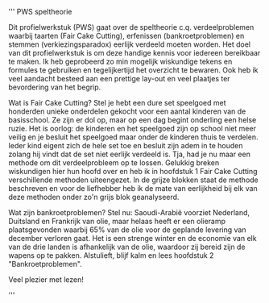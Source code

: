 '''
PWS speltheorie

Dit profielwerkstuk (PWS) gaat over de speltheorie c.q. verdeelproblemen waarbij taarten (Fair Cake Cutting), erfenissen (bankroetproblemen) en stemmen (verkiezingsparadox) eerlijk verdeeld moeten worden. Het doel van dit profielwerkstuk is om deze handige kennis voor iedereen bereikbaar te maken. Ik heb geprobeerd zo min mogelijk wiskundige tekens en formules te gebruiken en tegelijkertijd het overzicht te bewaren. Ook heb ik veel aandacht besteed aan een prettige lay-out en veel plaatjes ter bevordering van het begrip. 

Wat is Fair Cake Cutting? Stel je hebt een dure set speelgoed met honderden unieke onderdelen gekocht voor een aantal kinderen van de basisschool. Ze zijn er dol op, maar op een dag begint onderling een helse ruzie. Het is oorlog: de kinderen en het speelgoed zijn op school niet meer veilig en je besluit het speelgoed maar onder de kinderen thuis te verdelen. Ieder kind eigent zich de hele set toe en besluit zijn adem in te houden zolang hij vindt dat de set niet eerlijk verdeeld is. Tja, had je nu maar een methode om dit verdeelprobleem op te lossen. Gelukkig breken wiskundigen hier hun hoofd over en heb ik in hoofdstuk 1 Fair Cake Cutting verschillende methoden uiteengezet. In de grijze blokken staat de methode beschreven en voor de liefhebber heb ik de mate van eerlijkheid bij elk van deze methoden onder zo'n grijs blok geanalyseerd.

Wat zijn bankroetproblemen? Stel nu: Saoudi-Arabië voorziet Nederland, Duitsland en Frankrijk van olie, maar helaas heeft er een olieramp plaatsgevonden waarbij 65% van de olie voor de geplande levering van december verloren gaat. Het is een strenge winter en de economie van elk van de drie landen is afhankelijk van de olie, waardoor zij bereid zijn de wapens op te pakken. Alstulieft, blijf kalm en lees hoofdstuk 2 "Bankroetproblemen".

Veel plezier met lezen!

'''
